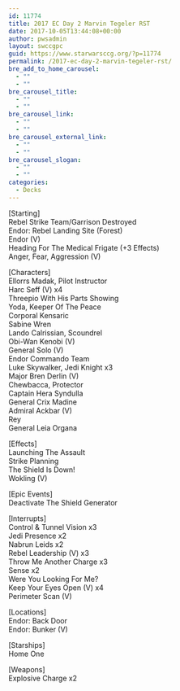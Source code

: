 ```yaml
---
id: 11774
title: 2017 EC Day 2 Marvin Tegeler RST
date: 2017-10-05T13:44:08+00:00
author: pwsadmin
layout: swccgpc
guid: https://www.starwarsccg.org/?p=11774
permalink: /2017-ec-day-2-marvin-tegeler-rst/
bre_add_to_home_carousel:
  - ""
  - ""
bre_carousel_title:
  - ""
  - ""
bre_carousel_link:
  - ""
  - ""
bre_carousel_external_link:
  - ""
  - ""
bre_carousel_slogan:
  - ""
  - ""
categories:
  - Decks
---
```

[Starting]  
Rebel Strike Team/Garrison Destroyed  
Endor: Rebel Landing Site (Forest)  
Endor (V)  
Heading For The Medical Frigate (+3 Effects)  
Anger, Fear, Aggression (V)

[Characters]  
Ellorrs Madak, Pilot Instructor  
Harc Seff (V) x4  
Threepio With His Parts Showing  
Yoda, Keeper Of The Peace  
Corporal Kensaric  
Sabine Wren  
Lando Calrissian, Scoundrel  
Obi-Wan Kenobi (V)  
General Solo (V)  
Endor Commando Team  
Luke Skywalker, Jedi Knight x3  
Major Bren Derlin (V)  
Chewbacca, Protector  
Captain Hera Syndulla  
General Crix Madine  
Admiral Ackbar (V)  
Rey  
General Leia Organa

[Effects]  
Launching The Assault  
Strike Planning  
The Shield Is Down!  
Wokling (V)

[Epic Events]  
Deactivate The Shield Generator

[Interrupts]  
Control & Tunnel Vision x3  
Jedi Presence x2  
Nabrun Leids x2  
Rebel Leadership (V) x3  
Throw Me Another Charge x3  
Sense x2  
Were You Looking For Me?  
Keep Your Eyes Open (V) x4  
Perimeter Scan (V)

[Locations]  
Endor: Back Door  
Endor: Bunker (V)

[Starships]  
Home One

[Weapons]  
Explosive Charge x2